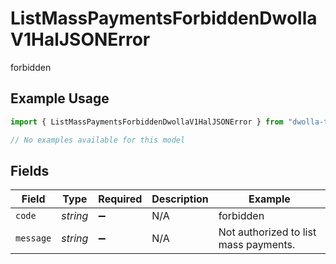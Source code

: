 # ListMassPaymentsForbiddenDwollaV1HalJSONError

forbidden

## Example Usage

```typescript
import { ListMassPaymentsForbiddenDwollaV1HalJSONError } from "dwolla-typescript/models/errors";

// No examples available for this model
```

## Fields

| Field                                 | Type                                  | Required                              | Description                           | Example                               |
| ------------------------------------- | ------------------------------------- | ------------------------------------- | ------------------------------------- | ------------------------------------- |
| `code`                                | *string*                              | :heavy_minus_sign:                    | N/A                                   | forbidden                             |
| `message`                             | *string*                              | :heavy_minus_sign:                    | N/A                                   | Not authorized to list mass payments. |